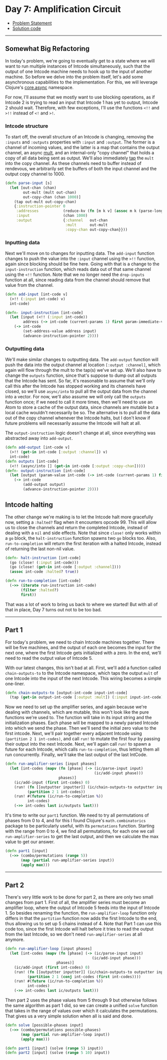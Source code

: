 # Day 7: Amplification Circuit

* [Problem Statement](https://adventofcode.com/2019/day/7)
* [Solution code](https://github.com/abyala/advent-2019-clojure/blob/main/src/advent_2019_clojure/day07.clj)

---

## Somewhat Big Refactoring

In today's problem, we're going to eventually get to a state where we will want to run multiple instances of Intcode
simultaneously, such that the output of one Intcode machine needs to hook up to the input of another machine. So before
we delve into the problem itself, let's add some asynchronous capabilities to the implementation. For this, we will
leverage Clojure's [core.async](https://clojure.github.io/core.async/) namespace.

For now, I'll assume that we mostly want to use blocking operations, as if Intcode 2 is trying to read an input that
Intcode 1 has yet to output, Intcode 2 should wait. Therefore, with few exceptions, I'll use the functions `<!!` and
`>!!` instead of `<!` and `>!`.

### Intcode structure

To start off, the overall structure of an Intcode is changing, removing the `:inputs` and `:outputs` properties with
`:input` and `:output`. The former is a channel of incoming values, and the latter is a map that contains the output
channel, an async [mult](https://clojure.github.io/core.async/#clojure.core.async/mult), and an internal-only 
"copy channel" that holds a copy of all data being sent as output. We'll also immediately
[tap](https://clojure.github.io/core.async/#clojure.core.async/tap) the `mult` into the copy channel. As these channels
need to buffer instead of rendevous, we arbitrarily set the buffers of both the input channel and the output copy
channel to 1000.

```clojure
(defn parse-input [s]
  (let [out-chan (chan)
        out-mult (mult out-chan)
        out-copy-chan (chan 1000)]
    (tap out-mult out-copy-chan)
    {:instruction-pointer 0
     :addresses           (reduce-kv (fn [m k v] (assoc m k (parse-long v))) {} (str/split s #","))
     :input               (chan 1000)
     :output              {:channel   out-chan
                           :mult      out-mult
                           :copy-chan out-copy-chan}}))
```

### Inputting data

Next we'll move on to changes for inputting data. The `add-input` function changes to push the value into the `:input`
channel using the `>!!` function, again since blocking should be fine here. Going with that is a change to the
`input-instruction` function, which reads data out of that same channel using the `<!!` function. Note that we no
longer need the `drop-inputs` function at all, since reading data from the channel should remove that value from the
channel.

```clojure
(defn add-input [int-code v]
  (>!! (:input int-code) v)
  int-code)

(defn- input-instruction [int-code]
  (let [input (<!! (:input int-code))
        address (-> int-code (current-params 1) first param-immediate-value)]
    (-> int-code
        (set-address-value address input)
        (advance-instruction-pointer 2))))
```

### Outputting data

We'll make similar changes to outputting data. The `add-output` function will push the data into the output channel
at location `[:output :channel]`, which again will flow through the mult to the tap(s) we've set up. We'll also have
to change the `outputs` function, since that's suppose to dump out all outputs that the Intcode has sent. So far, it's
reasonable to assume that we'll only call this after the Intcode has stopped working and its channels have closed,
so we'll use `async/into` to pull all the output data from the channel into a vector. For now, we'll also assume we
will only call the `outputs` function once; if we need to call it more times, then we'll need to use an Atom to store
a cache of the output data, since channels are mutable but a local cache wouldn't necessarily be so. The alternative
is to pull all the data out of the copy channel whenever the Intcode halts, but I don't know if future problems will
necessarily assume the Intcode will halt at all.

The `output-instruction` logic doesn't change at all, since everything was abstracted away into `add-output`.

```clojure
(defn add-output [int-code v]
  (>!! (get-in int-code [:output :channel]) v)
  int-code)
(defn outputs [int-code]
  (<!! (async/into [] (get-in int-code [:output :copy-chan]))))
(defn- output-instruction [int-code]
  (let [output (param-value int-code (-> int-code (current-params 1) first))]
    (-> int-code
        (add-output output)
        (advance-instruction-pointer 2))))
```

## Intcode halting

The other change we're making is to let the Intcode halt more gracefully now, setting a `:halted?` flag when it
encounters opcode 99. This will allow us to close the channels and return the completed Intcode, instead of dealing
with a `nil` and side effects. Note that since `close!` only works within a `go` block, the `halt-instruction`
function spawns two `go` blocks too.  Also, `run-to-completion` will return the first iteration with a halted Intcode,
instead of returning the last non-nil value.

```clojure
(defn- halt-instruction [int-code]
  (go (close! (:input int-code)))
  (go (close! (get-in int-code [:output :channel])))
  (assoc int-code :halted? true))

(defn run-to-completion [int-code]
  (->> (iterate run-instruction int-code)
       (filter :halted?)
       first))
```

That was a lot of work to bring us back to where we started! But with all of that in place, Day 7 turns out not to be
too bad.

---

## Part 1

For today's problem, we need to chain Intcode machines together. There will be five machines, and the output of each
one becomes the input for the next one, where the first Intcode gets initialized with a zero. In the end, we'll need
to read the output value of Intcode 5.

With our latest changes, this isn't bad at all. First, we'll add a function called `chain-outputs-to` to the Intcode
namespace, which taps the output `mult` of one Intcode into the input of the next Intcode. This wiring becomes a simple
one-liner.

```clojure
(defn chain-outputs-to [output-int-code input-int-code]
  (tap (get-in output-int-code [:output :mult]) (:input input-int-code)))
```

Now we need to set up the amplifier series, and again because we're dealing with channels, which are mutable, this
won't look like the pure functions we're used to. The function will take in its input string and the initialization
phases. Each phase will be mapped to a newly parsed Intcode into which we send the phase. Then we'll send the initial
zero value to the first intcode. Next, we'll pair together every adjacent Intcode using `(partition 2 1 int-codes)`, 
and call `run!` to mutate the first four by passing their output into the next Intcode. Next, we'll again call
`run!` to spawn a future for each Intcode, which calls `run-to-completion`, thus letting them all run concurrently.
Finally, we'll take the last output of the last IntCode.

```clojure
(defn run-amplifier-series [input phases]
  (let [int-codes (mapv (fn [phase] (-> (ic/parse-input input)
                                        (ic/add-input phase)))
                        phases)]
    (ic/add-input (first int-codes) 0)
    (run! (fn [[outputter inputter]] (ic/chain-outputs-to outputter inputter))
          (partition 2 1 int-codes))
    (run! #(future (ic/run-to-completion %))
          int-codes)
    (->> int-codes last ic/outputs last)))
```

It's time to write our `part1` function. We need to try all permutations of phases from 0 to 4, and for this I found
Clojure's `math.combinatorics` package to be particularly useful, with its `permutations` function. Starting with the
range from 0 to 4, we find all permutations, for each one we call `run-amplifier-series` to get the last output, and
then we calculate the max value to get our answer.

```clojure
(defn part1 [input]
  (->> (combo/permutations (range 5))
       (map (partial run-amplifier-series input))
       (apply max)))
```

---

## Part 2

There's very little work to be done for part 2, as there are only two small changes from part 1. First of all, the 
amplifier series must become an amplifier loop, where the output of Intcode 5 feeds into the input of Intcode 1. So
besides renaming the function, the `run-amplifier-loop` function only differs in that the `partition` function now
adds the first Intcode to the end, thus allowing us to set up 5 chains instead of 4. Note that Part 1 can use this
code too, since the first Intcode will halt before it tries to read the output from the last Intcode, so we don't
need `run-amplifier-series` at all anymore.

```clojure
(defn run-amplifier-loop [input phases]
  (let [int-codes (mapv (fn [phase] (-> (ic/parse-input input)
                                       (ic/add-input phase)))
                       phases)]
    (ic/add-input (first int-codes) 0)
    (run! (fn [[outputter inputter]] (ic/chain-outputs-to outputter inputter))
          (partition 2 1 (conj int-codes (first int-codes))))
    (run! #(future (ic/run-to-completion %))
          int-codes)
    (->> int-codes last ic/outputs last)))
```

Then part 2 uses the phase values from 5 through 9 but otherwise follows the same algorithm as part 1 did, so we can
create a unified `solve` function that takes in the range of values over which it calculates the permutations. That
gives us a very simple solution when all is said and done.

```clojure
(defn solve [possible-phases input]
  (->> (combo/permutations possible-phases)
       (map (partial run-amplifier-loop input))
       (apply max)))

(defn part1 [input] (solve (range 5) input))
(defn part2 [input] (solve (range 5 10) input))
```

